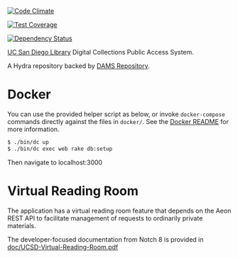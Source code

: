 [![Code Climate](https://codeclimate.com/github/ucsdlib/damspas/badges/gpa.svg)](https://codeclimate.com/github/ucsdlib/damspas)

[![Test Coverage](https://codeclimate.com/github/ucsdlib/damspas/badges/coverage.svg)](https://codeclimate.com/github/ucsdlib/damspas/coverage)

[![Dependency Status](https://gemnasium.com/ucsdlib/damspas.svg)](https://gemnasium.com/ucsdlib/damspas)

[UC San Diego Library](https://library.ucsd.edu/ "UC San Diego Library") Digital Collections Public Access System.

A Hydra repository backed by [DAMS Repository](http://github.com/ucsdlib/damsrepo).

# Docker
You can use the provided helper script as below, or invoke `docker-compose`
commands directly against the files in `docker/`. See the [Docker README](docker/README.md) for more information.

``` sh
$ ./bin/dc up
$ ./bin/dc exec web rake db:setup
```
Then navigate to localhost:3000

# Virtual Reading Room

The application has a virtual reading room feature that depends on the Aeon REST
API to facilitate management of requests to ordinarily private materials.

The developer-focused documentation from Notch 8 is provided in [doc/UCSD-Virtual-Reading-Room.pdf](doc/UCSD-Virtual-Reading-Room.pdf)
